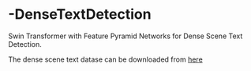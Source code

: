# -DenseTextDetection
Swin Transformer with Feature Pyramid Networks for Dense Scene Text Detection. 

The  dense scene text datase can be downloaded from [here](https://drive.google.com/file/d/1LNlD0oD2VJ0dWvj9CuoXuHMDO4ug83q1/view?usp=sharing)

